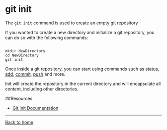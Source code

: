 # git init

The `git init` command is used to create an empty git repository

If you wanted to create a new directory and initialize a git repository, you can do so with the following commands:
```

mkdir NewDirectory
cd NewDirectory
git init
```

Once inside a git repository, you can start using commands such as
[status](./Status.md),
[add](./Add.md),
[commit](./Commit.md),
[push](./Push.md)
and more.

Init will create the repository in the current directory and will encapsulate all content, including other directories.

##Resources

- [Git Init Documentation](https://git-scm.com/docs/git-init)

---

[Back to home](../README.md)